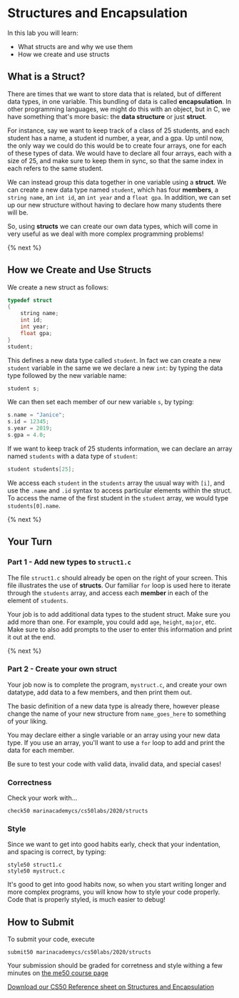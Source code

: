 # Structures and Encapsulation

In this lab you will learn:

- What structs are and why we use them
- How we create and use structs

## What is a Struct?

There are times that we want to store data that is related, but of different data types, in one variable. This bundling of data is called **encapsulation**. In other programming languages, we might do this with an object, but in C, we have something that's more basic: the **data structure** or just **struct**. 

For instance, say we want to keep track of a class of 25 students, and each student has a name, a student id number, a year, and a gpa. Up until now, the only way we could do this would be to create four arrays, one for each of these types of data. We would have to declare all four arrays, each with a size of 25, and make sure to keep them in sync, so that the same index in each refers to the same student.

We can instead group this data together in one variable using a **struct**. We can create a new data type named `student`, which has four **members**, a `string name`, an `int id`, an `int year` and a `float gpa`. In addition, we can set up our new structure without having to declare how many students there will be.

So, using **structs** we can create our own data types, which will come in very useful as we deal with more complex programming problems! 

{% next %}

## How we Create and Use Structs

We create a new struct as follows:

```c
typedef struct
{
    string name;
    int id;
    int year;
    float gpa;
}
student;
```

This defines a new data type called `student`. In fact we can create a new `student` variable in the same we we declare a new `int`: by typing the data type followed by the new variable name:

```c
student s;
```

We can then set each member of our new variable `s`, by typing:

```c
s.name = "Janice";
s.id = 12345;
s.year = 2019;
s.gpa = 4.0;
```

If we want to keep track of 25 students information, we can declare an array named `students` with a data type of `student`:

```c
student students[25];
```

We access each `student` in the `students` array the usual way with `[i]`, and use the `.name` and `.id` syntax to access particular elements within the struct. To access the name of the first student in the `student` array, we would type `students[0].name`.

{% next %}

## Your Turn

### Part 1 - Add new types to `struct1.c`

The file `struct1.c` should already be open on the right of your screen. This file illustrates the use of **structs**. Our familiar `for` loop is used here to iterate through the `students` array, and access each **member** in each of the element of `students`.

Your job is to add additional data types to the student struct. Make sure you add more than one. For example, you could add `age`, `height`, `major`, etc. Make sure to also add prompts to the user to enter this information and print it out at the end.

{% next %}

### Part 2 - Create your own struct

Your job now is to complete the program, `mystruct.c`, and create your own datatype, add data to a few members, and then print them out. 

The basic definition of a new data type is already there, however please change the name of your new structure from `name_goes_here` to something of your liking.

You may declare either a single variable or an array using your new data type. If you use an array, you'll want to use a `for` loop to add and print the data for each member.

Be sure to test your code with valid data, invalid data, and special cases!

### Correctness

Check your work with...

```
check50 marinacademycs/cs50labs/2020/structs
```

### Style

Since we want to get into good habits early, check that your indentation, and spacing is correct, by typing:

```
style50 struct1.c
style50 mystruct.c
```

It's good to get into good habits now, so when you start writing longer and more complex programs, you will know how to style your code properly. Code that is properly styled, is much easier to debug!

## How to Submit

To submit your code, execute

```
submit50 marinacademycs/cs50labs/2020/structs
```

Your submission should be graded for corretness and style withing a few minutes on [the me50 course page](https://submit.cs50.io/)

[Download our CS50 Reference sheet on Structures and Encapsulation](https://cs50.harvard.edu/ap/2020/assets/pdfs/structures_and_encapsulation.pdf)
